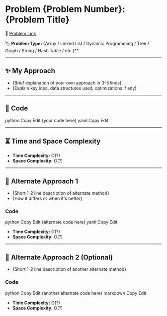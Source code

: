 # Problem {Problem Number}: {Problem Title}

🔗 [Problem Link](https://leetcode.com/problems/{problem-slug}/)

🏷️ **Problem Type:** {Array / Linked List / Dynamic Programming / Tree / Graph / String / Hash Table / etc.}**

---

## ✨ My Approach
- {Brief explanation of your own approach in 3–5 lines}
- {Explain key idea, data structures used, optimizations if any}

---

## 🧩 Code
python
Copy
Edit
{your code here}
yaml
Copy
Edit

---

## ⏳ Time and Space Complexity
- **Time Complexity:** O(?)
- **Space Complexity:** O(?)

---

## 🔀 Alternate Approach 1
- {Short 1-2 line description of alternate method}
- {How it differs or when it's better}

### Code
python
Copy
Edit
{alternate code here}
yaml
Copy
Edit
- **Time Complexity:** O(?)
- **Space Complexity:** O(?)

---

## 🔀 Alternate Approach 2 (Optional)
- {Short 1-2 line description of another alternate method}

### Code
python
Copy
Edit
{another alternate code here}
markdown
Copy
Edit
- **Time Complexity:** O(?)
- **Space Complexity:** O(?)